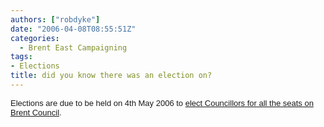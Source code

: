 ```yaml
---
authors: ["robdyke"]
date: "2006-04-08T08:55:51Z"
categories:
  - Brent East Campaigning
tags:
- Elections
title: did you know there was an election on?
---
```

<font size="2" face="Arial">Elections are due to be held on 4th May 2006 to <a title="Brent Council Election Pages" href="http://www.brent.gov.uk/elections.nsf/2f123bcc3c5e238c80256ad20034644f/c79c7458ee53559f802570a8004a5b12?OpenDocument">elect Councillors for all the seats on Brent Council</a>.</font>
